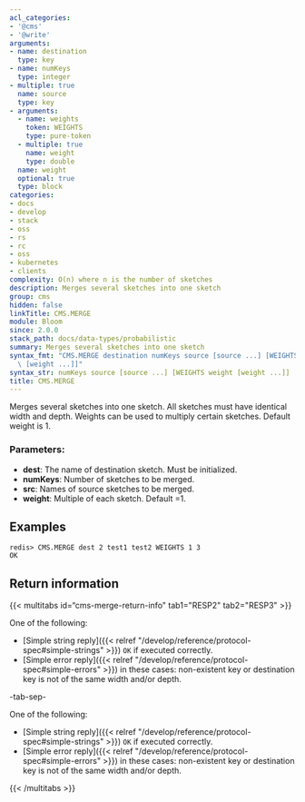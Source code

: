 ```yaml
---
acl_categories:
- '@cms'
- '@write'
arguments:
- name: destination
  type: key
- name: numKeys
  type: integer
- multiple: true
  name: source
  type: key
- arguments:
  - name: weights
    token: WEIGHTS
    type: pure-token
  - multiple: true
    name: weight
    type: double
  name: weight
  optional: true
  type: block
categories:
- docs
- develop
- stack
- oss
- rs
- rc
- oss
- kubernetes
- clients
complexity: O(n) where n is the number of sketches
description: Merges several sketches into one sketch
group: cms
hidden: false
linkTitle: CMS.MERGE
module: Bloom
since: 2.0.0
stack_path: docs/data-types/probabilistic
summary: Merges several sketches into one sketch
syntax_fmt: "CMS.MERGE destination numKeys source [source ...] [WEIGHTS weight\n \
  \ [weight ...]]"
syntax_str: numKeys source [source ...] [WEIGHTS weight [weight ...]]
title: CMS.MERGE
---
```

Merges several sketches into one sketch. All sketches must have identical width and depth. Weights can be used to multiply certain sketches. Default weight is 1. 

### Parameters:

* **dest**: The name of destination sketch. Must be initialized. 
* **numKeys**: Number of sketches to be merged.
* **src**: Names of source sketches to be merged.
* **weight**: Multiple of each sketch. Default =1.

## Examples

```
redis> CMS.MERGE dest 2 test1 test2 WEIGHTS 1 3
OK
```

## Return information

{{< multitabs id=“cms-merge-return-info" 
    tab1="RESP2" 
    tab2="RESP3" >}}

One of the following:

* [Simple string reply]({{< relref "/develop/reference/protocol-spec#simple-strings" >}}) `OK` if executed correctly.
* [Simple error reply]({{< relref "/develop/reference/protocol-spec#simple-errors" >}}) in these cases: non-existent key or destination key is not of the same width and/or depth.

-tab-sep-

One of the following:

* [Simple string reply]({{< relref "/develop/reference/protocol-spec#simple-strings" >}}) `OK` if executed correctly.
* [Simple error reply]({{< relref "/develop/reference/protocol-spec#simple-errors" >}}) in these cases: non-existent key or destination key is not of the same width and/or depth.

{{< /multitabs >}}